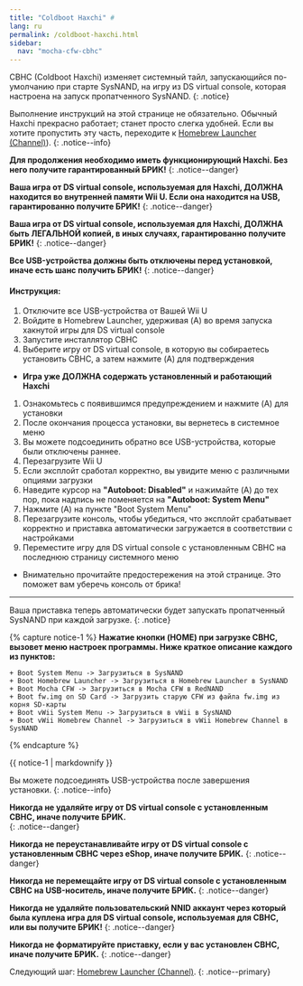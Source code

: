 ```yaml
---
title: "Coldboot Haxchi" #
lang: ru
permalink: /coldboot-haxchi.html
sidebar:
  nav: "mocha-cfw-cbhc"
---
```


CBHC (Coldboot Haxchi) изменяет системный тайл, запускающийся по-умолчанию при старте SysNAND, на игру из DS virtual console, которая настроена на запуск пропатченного SysNAND.
{: .notice}

Выполнение инструкций на этой странице не обязательно. Обычный Haxchi прекрасно работает; станет просто слегка удобней. Если вы хотите пропустить эту часть, переходите к [Homebrew Launcher (Channel)](homebrew-launcher-channel)).
{: .notice--info}

**Для продолжения необходимо иметь функционирующий Haxchi. Без него получите гарантированный БРИК!**
{: .notice--danger}

**Ваша игра от DS virtual console, используемая для Haxchi, ДОЛЖНА находится во внутренней памяти Wii U. Если она находится на USB, гарантированно получите БРИК!**
{: .notice--danger}

**Ваша игра от DS virtual console, используемая для Haxchi, ДОЛЖНА быть ЛЕГАЛЬНОЙ копией, в иных случаях, гарантированно получите БРИК!**
{: .notice--danger}

**Все USB-устройства должны быть отключены перед установкой, иначе есть шанс получить БРИК!**
{: .notice--danger}

#### <a name="instructions" />Инструкция:

1. Отключите все USB-устройства от Вашей Wii U
1. Войдите в Homebrew Launcher, удерживая (A) во время запуска хакнутой игры для DS virtual console
1. Запустите инсталлятор CBHC
1. Выберите игру от DS virtual console, в которую вы собираетесь установить CBHC, а затем нажмите (A) для подтверждения
  + **Игра уже ДОЛЖНА содержать установленный и работающий Haxchi**
1. Ознакомьтесь с появившимся предупреждением и нажмите (A) для установки
1. После окончания процесса установки, вы вернетесь в системное меню
1. Вы можете подсоединить обратно все USB-устройства, которые были отключены раннее.
1. Перезагрузите Wii U
1. Если эксплойт сработал корректно, вы увидите меню с различными опциями загрузки
1. Наведите курсор на **"Autoboot: Disabled"** и нажимайте (A) до тех пор, пока надпись не поменяется на **"Autoboot: System Menu"**
1. Нажмите (A) на пункте "Boot System Menu"
1. Перезагрузите консоль, чтобы убедиться, что эксплойт срабатывает корректно и приставка автоматически загружается в соответствии с настройками
1. Переместите игру для DS virtual console с установленным CBHC на последнюю страницу системного меню
  + Внимательно прочитайте предостережения на этой странице. Это поможет вам уберечь консоль от брика!

___

Ваша приставка теперь автоматически будет запускать пропатченный SysNAND при каждой загрузке.
{: .notice}

{% capture notice-1 %}
**Нажатие кнопки (HOME) при загрузке CBHC, вызовет меню настроек программы. Ниже краткое описание каждого из пунктов:**

    + Boot System Menu -> Загрузиться в SysNAND
    + Boot Homebrew Launcher -> Загрузиться в Homebrew Launcher в SysNAND
    + Boot Mocha CFW -> Загрузиться в Mocha CFW в RedNAND
    + Boot fw.img on SD Card -> Загрузить старую CFW из файла fw.img из корня SD-карты
    + Boot vWii System Menu -> Загрузиться в vWii в SysNAND
    + Boot vWii Homebrew Channel -> Загрузиться в vWii Homebrew Channel в SysNAND

{% endcapture %}

<div class="notice--info">{{ notice-1 | markdownify }}</div>

Вы можете подсоединять USB-устройства после завершения установки.
{: .notice--info}

**Никогда не удаляйте игру от DS virtual console с установленным CBHC, иначе получите БРИК.**    
{: .notice--danger}

**Никогда не переустанавливайте игру от DS virtual console с установленным CBHC через eShop, иначе получите БРИК.**
{: .notice--danger}

**Никогда не перемещайте игру от DS virtual console с установленным CBHC на USB-носитель, иначе получите БРИК.**
{: .notice--danger}

**Никогда не удаляйте пользовательский NNID аккаунт через который была куплена игра для DS virtual console, используемая для CBHC, или вы получите БРИК!**
{: .notice--danger}

**Никогда не форматируйте приставку, если у вас установлен CBHC, иначе получите БРИК.**
{: .notice--danger}

Следующий шаг: [Homebrew Launcher (Channel)](homebrew-launcher-channel).
{: .notice--primary}